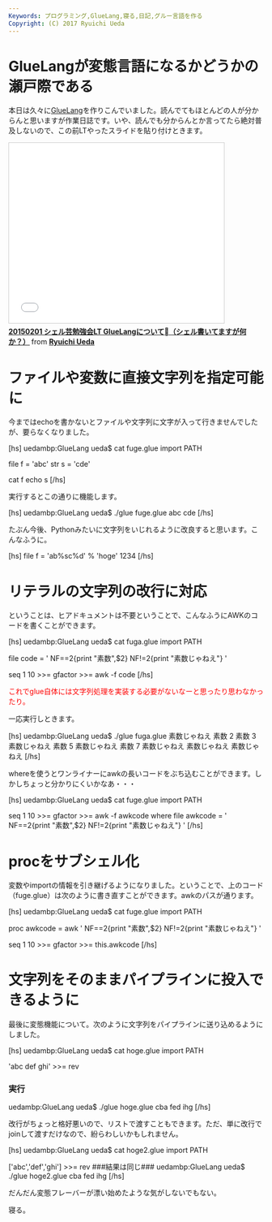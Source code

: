 ```yaml
---
Keywords: プログラミング,GlueLang,寝る,日記,グルー言語を作る
Copyright: (C) 2017 Ryuichi Ueda
---
```


# GlueLangが変態言語になるかどうかの瀬戸際である
本日は久々に<a href="https://github.com/ryuichiueda/GlueLang" target="_blank">GlueLang</a>を作りこんでいました。読んでてもほとんどの人が分からんと思いますが作業日誌です。いや、読んでも分からんとか言ってたら絶対普及しないので、この前LTやったスライドを貼り付けときます。

<iframe src="//www.slideshare.net/slideshow/embed_code/44124260" width="425" height="355" frameborder="0" marginwidth="0" marginheight="0" scrolling="no" style="border:1px solid #CCC; border-width:1px; margin-bottom:5px; max-width: 100%;" allowfullscreen> </iframe> <div style="margin-bottom:5px"> <strong> <a href="//www.slideshare.net/ryuichiueda/20150201-gluelang-lt" title="20150201 シェル芸勉強会LT GlueLangについて（シェル書いてますが何か？）" target="_blank">20150201 シェル芸勉強会LT GlueLangについて（シェル書いてますが何か？）</a> </strong> from <strong><a href="//www.slideshare.net/ryuichiueda" target="_blank">Ryuichi Ueda</a></strong> </div>

<h1>ファイルや変数に直接文字列を指定可能に</h1>

今まではechoを書かないとファイルや文字列に文字が入って行きませんでしたが、要らなくなりました。

[hs]
uedambp:GlueLang ueda$ cat fuge.glue 
import PATH

file f = 'abc'
str s = 'cde'

cat f
echo s
[/hs]

<!--more-->

実行するとこの通りに機能します。

[hs]
uedambp:GlueLang ueda$ ./glue fuge.glue 
abc
cde
[/hs]

たぶん今後、Pythonみたいに文字列をいじれるように改良すると思います。こんなふうに。

[hs]
file f = 'ab%sc%d' % 'hoge' 1234
[/hs]


<h1>リテラルの文字列の改行に対応</h1>

ということは、ヒアドキュメントは不要ということで、こんなふうにAWKのコードを書くことができます。

[hs]
uedambp:GlueLang ueda$ cat fuga.glue 
import PATH

file code = '
	NF==2{print &quot;素数&quot;,$2}
	NF!=2{print &quot;素数じゃねえ&quot;}
'

seq 1 10 &gt;&gt;= gfactor &gt;&gt;= awk -f code
[/hs]

<span style="color:red">これでglue自体には文字列処理を実装する必要がないなーと思ったり思わなかったり。</span>

一応実行しときます。

[hs]
uedambp:GlueLang ueda$ ./glue fuga.glue 
素数じゃねえ
素数 2
素数 3
素数じゃねえ
素数 5
素数じゃねえ
素数 7
素数じゃねえ
素数じゃねえ
素数じゃねえ
[/hs]

whereを使うとワンライナーにawkの長いコードをぶち込むことができます。しかしちょっと分かりにくいかなあ・・・

[hs]
uedambp:GlueLang ueda$ cat fuge.glue 
import PATH

seq 1 10 &gt;&gt;= gfactor &gt;&gt;= awk -f awkcode
	where file awkcode = '
		NF==2{print &quot;素数&quot;,$2}
		NF!=2{print &quot;素数じゃねえ&quot;}
		'
[/hs]

<h1>procをサブシェル化</h1>

変数やimportの情報を引き継げるようになりました。ということで、上のコード（fuge.glue）は次のように書き直すことができます。awkのパスが通ります。

[hs]
uedambp:GlueLang ueda$ cat fuge.glue 
import PATH

proc awkcode = awk '
	NF==2{print &quot;素数&quot;,$2}
	NF!=2{print &quot;素数じゃねえ&quot;}
	'

seq 1 10 &gt;&gt;= gfactor &gt;&gt;= this.awkcode
[/hs]

<h1>文字列をそのままパイプラインに投入できるように</h1>

最後に変態機能について。次のように文字列をパイプラインに送り込めるようにしました。

[hs]
uedambp:GlueLang ueda$ cat hoge.glue 
import PATH

'abc
def
ghi' &gt;&gt;= rev
### 実行 ###
uedambp:GlueLang ueda$ ./glue hoge.glue 
cba
fed
ihg
[/hs]

改行がちょっと格好悪いので、リストで渡すこともできます。ただ、単に改行でjoinして渡すだけなので、紛らわしいかもしれません。

[hs]
uedambp:GlueLang ueda$ cat hoge2.glue 
import PATH

['abc','def','ghi'] &gt;&gt;= rev
###結果は同じ###
uedambp:GlueLang ueda$ ./glue hoge2.glue 
cba
fed
ihg
[/hs]

だんだん変態フレーバーが漂い始めたような気がしないでもない。


寝る。
